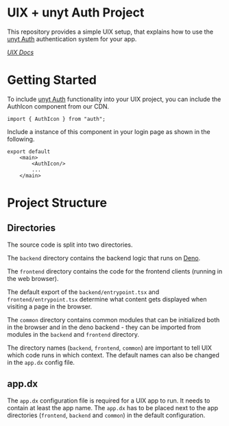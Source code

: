 # UIX + unyt Auth Project

This repository provides a simple UIX setup, that explains how to use the [unyt Auth](https://auth.unyt.org) authentication system for your app.

*[UIX Docs](https://docs.unyt.org/manual/uix/getting-started)*

# Getting Started
To include [unyt Auth](https://auth.unyt.org) functionality into your UIX project, you can include the AuthIcon component from our CDN.
```tsx
import { AuthIcon } from "auth";
```
Include a instance of this component in your login page as shown in the following.
```tsx
export default
    <main>
        <AuthIcon/>
		...
    </main>
```


# Project Structure

## Directories
The source code is split into two directories. 

The `backend` directory contains the backend logic that runs on [Deno](https://deno.com/).

The `frontend` directory contains the code for the frontend clients (running in the web browser).

The default export of the `backend/entrypoint.tsx` and `frontend/entrypoint.tsx` determine what content
gets displayed when visiting a page in the browser.

The `common` directory contains common modules that can be initialized both in the browser and in the deno backend - they can be imported from modules in the `backend` and `frontend` directory.

The directory names (`backend`, `frontend`, `common`) are important to tell UIX which code runs in which context. The default names can also be changed in the `app.dx` config file.

## app.dx

The `app.dx` configuration file is required for a UIX app to run. It needs to contain at least the app name.
The `app.dx` has to be placed next to the app directories (`frontend`, `backend` and `common`) in the default configuration.

